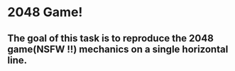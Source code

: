 # 2048 Game!

## The goal of this task is to reproduce the 2048 game(NSFW !!) mechanics on a single horizontal line.


